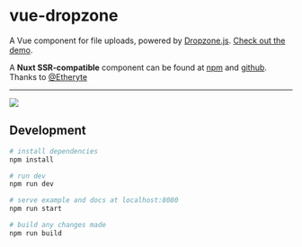 # vue-dropzone

A Vue component for file uploads, powered by [Dropzone.js](http://www.dropzonejs.com/). [Check out the demo](https://rowanwins.github.io/vue-dropzone/docs/dist/index.html).

A **Nuxt SSR-compatible** component can be found at [npm](https://www.npmjs.com/package/nuxt-dropzone) and [github](https://github.com/Etheryte/nuxt-dropzone). Thanks to [@Etheryte](https://github.com/Etheryte)

---

![](https://i.imgur.com/kUbjks1.gif)

## Development

``` bash
# install dependencies
npm install

# run dev 
npm run dev

# serve example and docs at localhost:8080
npm run start

# build any changes made
npm run build
```
